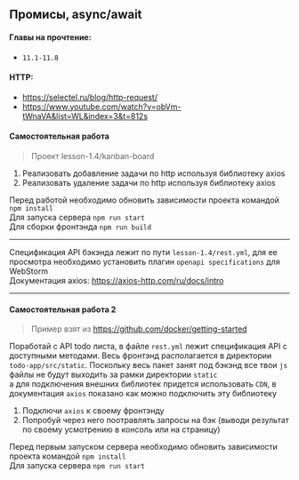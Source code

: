 ## Промисы, async/await

#### Главы на прочтение:
- `11.1-11.8`

#### HTTP:
- https://selectel.ru/blog/http-request/
- https://www.youtube.com/watch?v=obVm-tWnaVA&list=WL&index=3&t=812s

#### Самостоятельная работа
> Проект lesson-1.4/kanban-board
1. Реализовать добавление задачи по http используя библиотеку axios
2. Реализовать удаление задачи по http используя библиотеку axios

Перед работой необходимо обновить зависимости проекта командой `npm install`  
Для запуска сервера `npm run start`  
Для сборки фронтэнда `npm run build`  
***
Спецификация API бэкэнда лежит по пути `lesson-1.4/rest.yml`, для ее просмотра необходимо установить плагин `openapi specifications` для WebStorm  
Документация axios: https://axios-http.com/ru/docs/intro
***
#### Самостоятельная работа 2
> Пример взят из https://github.com/docker/getting-started

Поработай с API todo листа, в файле `rest.yml` лежит спецификация API с доступными методами. Весь фронтэнд располагается в директории  
`todo-app/src/static`. Поскольку весь пакет занят под бэкэнд все твои `js` файлы не будут выходить за рамки директории `static`  
а для подключения внешних библиотек придется использовать `CDN`, в документация `axios` показано как можно подключить эту библиотеку
1. Подключи `axios` к своему фронтэнду
2. Попробуй через него поотравлять запросы на бэк (выводи результат по своему усмотрению в консоль или на страницу)

Перед первым запуском сервера необходимо обновить зависимости проекта командой `npm install`  
Для запуска сервера `npm run start`  
